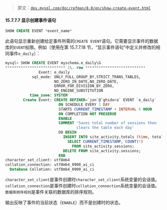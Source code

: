 > 原文：[`dev.mysql.com/doc/refman/8.0/en/show-create-event.html`](https://dev.mysql.com/doc/refman/8.0/en/show-create-event.html)

#### 15.7.7.7 显示创建事件语句

```sql
SHOW CREATE EVENT *event_name*
```

此语句显示重新创建给定事件所需的`CREATE EVENT`语句。它需要显示事件的数据库的`EVENT`权限。例如（使用在第 15.7.7.18 节，“显示事件语句”中定义并修改的相同事件`e_daily`）：

```sql
mysql> SHOW CREATE EVENT myschema.e_daily\G
*************************** 1\. row ***************************
               Event: e_daily
            sql_mode: ONLY_FULL_GROUP_BY,STRICT_TRANS_TABLES,
                      NO_ZERO_IN_DATE,NO_ZERO_DATE,
                      ERROR_FOR_DIVISION_BY_ZERO,
                      NO_ENGINE_SUBSTITUTION
           time_zone: SYSTEM
        Create Event: CREATE DEFINER=`jon`@`ghidora` EVENT `e_daily`
                        ON SCHEDULE EVERY 1 DAY
                        STARTS CURRENT_TIMESTAMP + INTERVAL 6 HOUR
                        ON COMPLETION NOT PRESERVE
                        ENABLE
                        COMMENT 'Saves total number of sessions then
                                clears the table each day'
                        DO BEGIN
                          INSERT INTO site_activity.totals (time, total)
                            SELECT CURRENT_TIMESTAMP, COUNT(*)
                              FROM site_activity.sessions;
                          DELETE FROM site_activity.sessions;
                        END
character_set_client: utf8mb4
collation_connection: utf8mb4_0900_ai_ci
  Database Collation: utf8mb4_0900_ai_ci
```

`character_set_client`是事件创建时`character_set_client`系统变量的会话值。`collation_connection`是事件创建时`collation_connection`系统变量的会话值。`数据库排序规则`是事件关联的数据库的排序规则。

输出反映了事件的当前状态（`ENABLE`）而不是创建时的状态。
